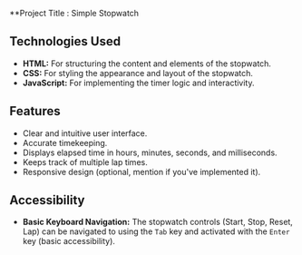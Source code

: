 **Project Title : Simple Stopwatch


## Technologies Used
* **HTML:** For structuring the content and elements of the stopwatch.
* **CSS:** For styling the appearance and layout of the stopwatch.
* **JavaScript:** For implementing the timer logic and interactivity.

## Features
* Clear and intuitive user interface.
* Accurate timekeeping.
* Displays elapsed time in hours, minutes, seconds, and milliseconds.
* Keeps track of multiple lap times.
* Responsive design (optional, mention if you've implemented it).


## Accessibility
* **Basic Keyboard Navigation:** The stopwatch controls (Start, Stop, Reset, Lap) can be navigated to using the `Tab` key and activated with the `Enter` key (basic accessibility).
